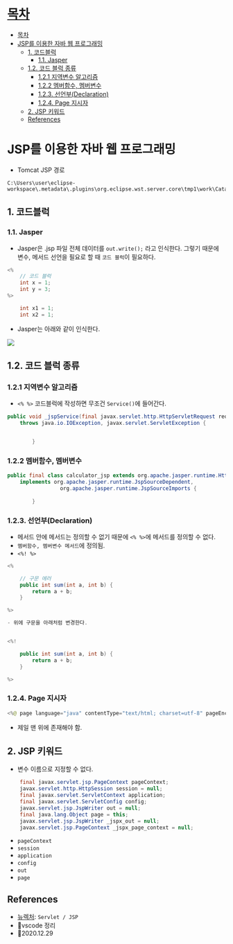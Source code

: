 # [목차](#목차)
- [목차](#목차)
- [JSP를 이용한 자바 웹 프로그래밍](#jsp를-이용한-자바-웹-프로그래밍)
  - [1. 코드블럭](#1-코드블럭)
    - [1.1. Jasper](#11-jasper)
  - [1.2. 코드 블럭 종류](#12-코드-블럭-종류)
    - [1.2.1 지역변수 알고리즘](#121-지역변수-알고리즘)
    - [1.2.2 멤버함수, 멤버변수](#122-멤버함수-멤버변수)
    - [1.2.3. 선언부(Declaration)](#123-선언부declaration)
    - [1.2.4. Page 지시자](#124-page-지시자)
  - [2. JSP 키워드](#2-jsp-키워드)
  - [References](#references)

# JSP를 이용한 자바 웹 프로그래밍

- Tomcat JSP 경로
```text
C:\Users\user\eclipse-workspace\.metadata\.plugins\org.eclipse.wst.server.core\tmp1\work\Catalina\localhost\ROOT\org\apache\jsp
```


## 1. 코드블럭

### 1.1. Jasper 
- Jasper은 .jsp 파일 전체 데이터를 `out.write();` 라고 인식한다. 그렇기 때문에 변수, 메서드 선언을 필요로 할 때 `코드 블럭`이 필요하다.

```java
<%  
    // 코드 블럭
    int x = 1; 
	int y = 3;
%>

	int x1 = 1;
	int x2 = 1;

```

- Jasper는 아래와 같이 인식한다.

![](https://images.velog.io/images/withcolinsong/post/51ec8e63-edfa-4104-a200-08069114e990/image.png)

## 1.2. 코드 블럭 종류

### 1.2.1 지역변수 알고리즘
- `<% %>` 코드블럭에 작성하면 무조건 `Service()`에 들어간다.
```java
public void _jspService(final javax.servlet.http.HttpServletRequest request, final javax.servlet.http.HttpServletResponse response)
    throws java.io.IOException, javax.servlet.ServletException {


        }
```      
### 1.2.2 멤버함수, 멤버변수
```java
public final class calculator_jsp extends org.apache.jasper.runtime.HttpJspBase
    implements org.apache.jasper.runtime.JspSourceDependent,
                 org.apache.jasper.runtime.JspSourceImports {
                     
        }
```
### 1.2.3. 선언부(Declaration)

- 메서드 안에 메서드는 정의할 수 없기 때문에 `<% %>`에 메서드를 정의할 수 없다.
- `멤버함수, 멤버변수 메서드`에 정의됨.
- `<%! %>`
```java
<%

    // 구문 에러
    public int sum(int a, int b) {
        return a + b;
    }

%>

- 위에 구문을 아래처럼 변경한다.


<%!

    public int sum(int a, int b) {
        return a + b;
    }

%>
```

### 1.2.4. Page 지시자

```java
<%@ page language="java" contentType="text/html; charset=utf-8" pageEncoding="UTF-8"%>
```
- 제일 맨 위에 존재해야 함.


## 2. JSP 키워드
- 변수 이름으로 지정할 수 없다.
```java
    final javax.servlet.jsp.PageContext pageContext;
    javax.servlet.http.HttpSession session = null;
    final javax.servlet.ServletContext application;
    final javax.servlet.ServletConfig config;
    javax.servlet.jsp.JspWriter out = null;
    final java.lang.Object page = this;
    javax.servlet.jsp.JspWriter _jspx_out = null;
    javax.servlet.jsp.PageContext _jspx_page_context = null;
```
- `pageContext`
- `session`
- `application`
- `config`
- `out`
- `page`

## References
- [뉴렉처](https://www.youtube.com/watch?v=drCj2k50j_k&list=PLq8wAnVUcTFVOtENMsujSgtv2TOsMy8zd): `Servlet / JSP`
- 🎈vscode 정리
- 🎈2020.12.29